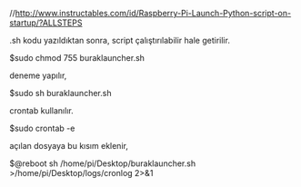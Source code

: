 //http://www.instructables.com/id/Raspberry-Pi-Launch-Python-script-on-startup/?ALLSTEPS

.sh kodu yazıldıktan sonra, script çalıştırılabilir hale getirilir.

$sudo chmod 755 buraklauncher.sh

deneme yapılır,

$sudo sh buraklauncher.sh

crontab kullanılır.

$sudo crontab -e

açılan dosyaya bu kısım eklenir,

$@reboot sh /home/pi/Desktop/buraklauncher.sh >/home/pi/Desktop/logs/cronlog 2>&1

